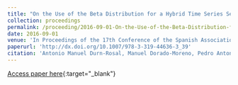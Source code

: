 ```yaml
---
title: "On the Use of the Beta Distribution for a Hybrid Time Series Segmentation Algorithm"
collection: proceedings
permalink: /proceeding/2016-09-01-On-the-Use-of-the-Beta-Distribution-for-a-Hybrid-Time-Series-Segmentation-Algorithm
date: 2016-09-01
venue: 'In Proceedings of the 17th Conference of the Spanish Association for Artificial Intelligence (CAEPIA 2016)'
paperurl: 'http://dx.doi.org/10.1007/978-3-319-44636-3_39'
citation: 'Antonio Manuel Durn-Rosal, Manuel Dorado-Moreno, Pedro Antonio Gutirrez, Csar Hervs-Martınez, &quot;On the Use of the Beta Distribution for a Hybrid Time Series Segmentation Algorithm.&quot; In Proceedings of the 17th Conference of the Spanish Association for Artificial Intelligence (CAEPIA 2016), Lecture Notes in Computer Science (LNCS), Vol. 9868, 2016, Salamanca (Spain), pp.418-427.'
---
```

[Access paper here](http://dx.doi.org/10.1007/978-3-319-44636-3_39){:target="_blank"}
